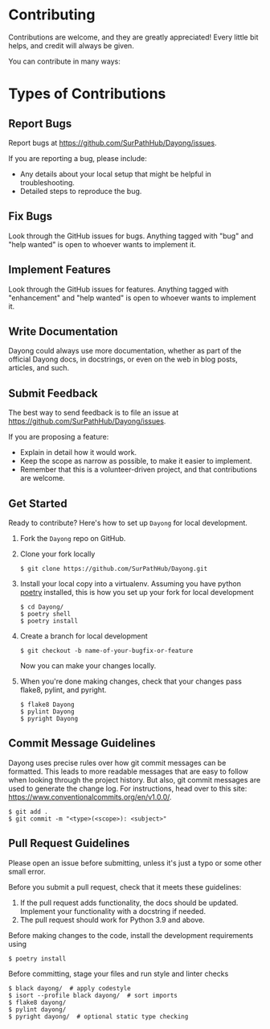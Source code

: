 # Contributing

Contributions are welcome, and they are greatly appreciated! Every little bit
helps, and credit will always be given.

You can contribute in many ways:

# Types of Contributions

## Report Bugs

Report bugs at https://github.com/SurPathHub/Dayong/issues.

If you are reporting a bug, please include:

* Any details about your local setup that might be helpful in troubleshooting.
* Detailed steps to reproduce the bug.

## Fix Bugs

Look through the GitHub issues for bugs. Anything tagged with "bug" and "help wanted" is open to whoever wants to implement it.

## Implement Features

Look through the GitHub issues for features. Anything tagged with "enhancement" and "help wanted" is open to whoever wants to implement it.

## Write Documentation

Dayong could always use more documentation, whether as part of the official Dayong docs, in docstrings, or even on the web in blog posts, articles, and such.

## Submit Feedback

The best way to send feedback is to file an issue at https://github.com/SurPathHub/Dayong/issues.

If you are proposing a feature:

* Explain in detail how it would work.
* Keep the scope as narrow as possible, to make it easier to implement.
* Remember that this is a volunteer-driven project, and that contributions are welcome.

## Get Started

Ready to contribute? Here's how to set up `Dayong` for local development.

1. Fork the `Dayong` repo on GitHub.
2. Clone your fork locally

    ```
    $ git clone https://github.com/SurPathHub/Dayong.git
    ```

3. Install your local copy into a virtualenv. Assuming you have python [poetry](https://github.com/python-poetry/poetry) installed, this is how you set up your fork for local development

    ```
    $ cd Dayong/
    $ poetry shell
    $ poetry install
    ```

4. Create a branch for local development

    ```
    $ git checkout -b name-of-your-bugfix-or-feature
    ```

   Now you can make your changes locally.

5. When you're done making changes, check that your changes pass flake8, pylint, and pyright.

    ```
    $ flake8 Dayong
    $ pylint Dayong
    $ pyright Dayong
    ```

## Commit Message Guidelines
Dayong uses precise rules over how git commit messages can be formatted. This leads to more readable messages that are easy to follow when looking through the project history. But also, git commit messages are used to generate the change log. For instructions, head over to this site: https://www.conventionalcommits.org/en/v1.0.0/.

```
$ git add .
$ git commit -m "<type>(<scope>): <subject>"
```

## Pull Request Guidelines

Please open an issue before submitting, unless it's just a typo or some other small error.

Before you submit a pull request, check that it meets these guidelines:

1. If the pull request adds functionality, the docs should be updated. Implement your functionality with a docstring if needed.
2. The pull request should work for Python 3.9 and above.

Before making changes to the code, install the development requirements using

```
$ poetry install
```

Before committing, stage your files and run style and linter checks

```
$ black dayong/  # apply codestyle
$ isort --profile black dayong/  # sort imports
$ flake8 dayong/
$ pylint dayong/
$ pyright dayong/  # optional static type checking
```
